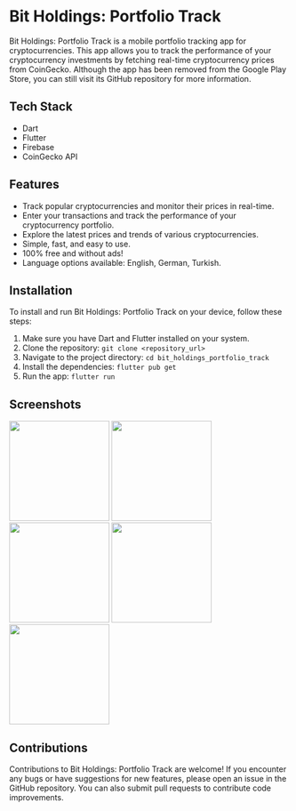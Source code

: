 # Bit Holdings: Portfolio Track

Bit Holdings: Portfolio Track is a mobile portfolio tracking app for cryptocurrencies. This app allows you to track the performance of your cryptocurrency investments by fetching real-time cryptocurrency prices from CoinGecko. Although the app has been removed from the Google Play Store, you can still visit its GitHub repository for more information.

## Tech Stack

- Dart
- Flutter
- Firebase
- CoinGecko API

## Features

- Track popular cryptocurrencies and monitor their prices in real-time.
- Enter your transactions and track the performance of your cryptocurrency portfolio.
- Explore the latest prices and trends of various cryptocurrencies.
- Simple, fast, and easy to use.
- 100% free and without ads!
- Language options available: English, German, Turkish.

## Installation

To install and run Bit Holdings: Portfolio Track on your device, follow these steps:

1. Make sure you have Dart and Flutter installed on your system.
2. Clone the repository:
```git clone <repository_url>```
3. Navigate to the project directory:
```cd bit_holdings_portfolio_track```
4. Install the dependencies:
```flutter pub get```
5. Run the app:
```flutter run```

## Screenshots

<img src = "assets/bitholdings-0.png" width ="180" /> <img src = "assets/bitholdings-1.png" width ="180" /> <img src = "assets/bitholdings-2.png" width ="180" /> <img src = "assets/bitholdings-3.png" width ="180" /> <img src = "assets/bitholdings-4.png" width ="180" />

## Contributions

Contributions to Bit Holdings: Portfolio Track are welcome! If you encounter any bugs or have suggestions for new features, please open an issue in the GitHub repository. You can also submit pull requests to contribute code improvements.
